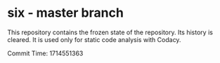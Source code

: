 # six - master branch

This repository contains the frozen state of the repository.
Its history is cleared. It is used only for static code
analysis with Codacy.

Commit Time: 1714551363